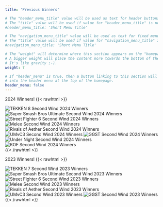 ```yaml
---
title: 'Previous Winners'

# The "header_menu_title" value will be used as text for header buttons.
# The "title" value will be used if value for "header_menu_title" is not provided.
#header_menu_title: 'Short Menu Title'

# The "navigation_menu_title" value will be used as text for fixed menu items.
# The "title" value will be used if value for "navigation_menu_title" is not provided.
#navigation_menu_title: 'Short Menu Title'

# The "weight" will determine where this section appears on the "homepage".
# A bigger weight will place the content more towards the bottom of the page.
# It's like gravity ;-).
weight: 7

# If "header_menu" is true, then a button linking to this section will be placed
# into the header menu at the top of the homepage.
header_menu: false
---
```


2024 Winners!
{{< rawhtml >}}
<style>
</style>

<div class="main-carousel" data-flickity='{ "imagesLoaded": true, "wrapAround": true, "percentPosition": false }'>
	<img src="images/prev_winners/2024/tekken.png" alt="TEKKEN 8 Second Wind 2024 Winners">
	<img src="images/prev_winners/2024/ulti.png" alt="Super Smash Bros Ultimate Second Wind 2024 Winners">
	<img src="images/prev_winners/2024/sf6.png" alt="Street Fighter 6 Second Wind 2024 Winners">
	<img src="images/prev_winners/2024/melee.png" alt="Melee Second Wind 2024 Winners">
	<img src="images/prev_winners/2024/rivals.png" alt="Rivals of Aether Second Wind 2024 Winners">
	<img src="images/prev_winners/2024/marvel.png" alt="UMvC3 Second Wind 2024 Winners">
	<img src="images/prev_winners/2024/guiltygear.png" alt="GGST Second Wind 2024 Winners">
	<img src="images/prev_winners/2024/undernight.png" alt="Under Night Second Wind 2024 Winners">
	<img src="images/prev_winners/2024/kof.png" alt="KOF Second Wind 2024 Winners">
</div>
{{< /rawhtml >}}

2023 Winners!
{{< rawhtml >}}
<style>
</style>

<div class="main-carousel" data-flickity='{ "imagesLoaded": true, "wrapAround": true, "percentPosition": false }'>
	<img src="images/prev_winners/2023/tekken7.png" alt="TEKKEN 7 Second Wind 2023 Winners">
	<img src="images/prev_winners/2023/ultimate.png" alt="Super Smash Bros Ultimate Second Wind 2023 Winners">
	<img src="images/prev_winners/2023/sf6.png" alt="Street Fighter 6 Second Wind 2023 Winners">
	<img src="images/prev_winners/2023/melee.png" alt="Melee Second Wind 2023 Winners">
	<img src="images/prev_winners/2023/roa.png" alt="Rivals of Aether Second Wind 2023 Winners">
	<img src="images/prev_winners/2023/umvc3.png" alt="UMvC3 Second Wind 2023 Winners">
	<img src="images/prev_winners/2023/ggstrive.png" alt="GGST Second Wind 2023 Winners">
</div>
{{< /rawhtml >}}
